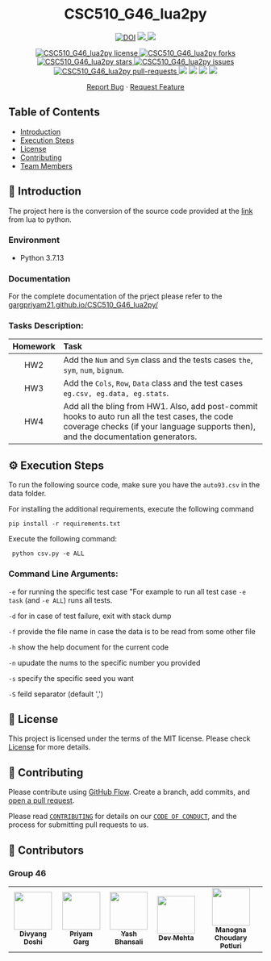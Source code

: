 <h1 align="center">
  CSC510_G46_lua2py
</h1>

<!--Badges-->
<p align="center">
<a href="https://zenodo.org/badge/latestdoi/533000112">
<img src="https://zenodo.org/badge/533000112.svg" alt="DOI"></a>
</a>
<a href="https://travis-ci.org/gargpriyam21">
<img src="https://travis-ci.org/gargpriyam21/CSC510_G46_lua2py.svg?master" />
</a>
<a href="https://codecov.io/gh/gargpriyam21/CSC510_G46_lua2py" > 
<img src="https://codecov.io/gh/gargpriyam21/CSC510_G46_lua2py/branch/main/graph/badge.svg?token=5PLVQBFU2L" /> 
</a>
</p>

<p align="center">
<a href="https://github.com/gargpriyam21/CSC510_G46_lua2py/blob/main/LICENSE.md" target="blank">
<img src="https://img.shields.io/github/license/gargpriyam21/CSC510_G46_lua2py?style=for-the-badge" alt="CSC510_G46_lua2py license" />
</a>
<a href="https://github.com/gargpriyam21/CSC510_G46_lua2py/fork" target="blank">
<img src="https://img.shields.io/github/forks/gargpriyam21/CSC510_G46_lua2py?style=for-the-badge" alt="CSC510_G46_lua2py forks"/>
</a>
<a href="https://github.com/gargpriyam21/CSC510_G46_lua2py/stargazers" target="blank">
<img src="https://img.shields.io/github/stars/gargpriyam21/CSC510_G46_lua2py?style=for-the-badge" alt="CSC510_G46_lua2py stars"/>
</a>
<a href="https://github.com/gargpriyam21/CSC510_G46_lua2py/issues" target="blank">
<img src="https://img.shields.io/github/issues/gargpriyam21/CSC510_G46_lua2py?style=for-the-badge" alt="CSC510_G46_lua2py issues"/>
</a>
<a href="https://github.com/gargpriyam21/CSC510_G46_lua2py/pulls" target="blank">
<img src="https://img.shields.io/github/issues-pr/gargpriyam21/CSC510_G46_lua2py?style=for-the-badge" alt="CSC510_G46_lua2py pull-requests"/>
</a>
<a href="https://github.com/gargpriyam21/CSC510_G46_lua2py/graphs/contributors" alt="CSC510_G46_lua2py Contributors">
<img src="https://img.shields.io/github/contributors/gargpriyam21/CSC510_G46_lua2py?style=for-the-badge" /></a>
</a>
<a href="https://github.com/gargpriyam21/CSC510_G46_lua2py/graphs/commit-activity" alt="CSC510_G46_lua2py commit activity">
<img src="https://img.shields.io/github/commit-activity/w/gargpriyam21/CSC510_G46_lua2py?style=for-the-badge" /></a> 
</a>
<a href="https://img.shields.io/github/repo-size/gargpriyam21/CSC510_G46_lua2py" alt="CSC510_G46_lua2py repo size">
<img src="https://img.shields.io/github/repo-size/gargpriyam21/CSC510_G46_lua2py?style=for-the-badge" /></a>
</a>
<a href="https://img.shields.io/tokei/lines/github/gargpriyam21/CSC510_G46_lua2py" alt="CSC510_G46_lua2py total lines">
<img src="https://img.shields.io/tokei/lines/github/gargpriyam21/CSC510_G46_lua2py?style=for-the-badge" /></a> 
</a>
</p>

<p align="center">
    <a href="https://github.com/gargpriyam21/CSC510_G46_lua2py/issues/new/choose">Report Bug</a>
    ·
    <a href="https://github.com/gargpriyam21/CSC510_G46_lua2py/issues/new/choose">Request Feature</a>
</p>

## Table of Contents
- [Introduction](#Introduction)
- [Execution Steps](#ExecutionSteps)
- [License](#License)
- [Contributing](#Contributing)
- [Team Members](#TeamMember)

## 📖 Introduction <a name="Introduction"></a>

The project here is the conversion of the source code provided at the [link](https://github.com/txt/se22/blob/main/etc/pdf/csv.pdf) from lua to python.

### Environment

- Python 3.7.13

### Documentation

For the complete documentation of the prject please refer to the [gargpriyam21.github.io/CSC510_G46_lua2py/](https://gargpriyam21.github.io/CSC510_G46_lua2py/)

### Tasks Description:
Homework| Task|
|:------:|:------|
|HW2     | Add the `Num` and `Sym` class and the tests cases `the`, `sym`, `num`, `bignum`.|
|HW3     | Add the `Cols`, `Row`, `Data` class and the test cases `eg.csv, eg.data, eg.stats`.|
|HW4     |  Add all the bling from HW1. Also, add post-commit hooks to auto run all the test cases, the code coverage checks (if your language supports then), and the documentation generators.|

## ⚙️ Execution Steps <a name="ExecutionSteps"></a>

To run the following source code, make sure you have the `auto93.csv` in the data folder.

For installing the additional requirements, execute the following command

``` pip install -r requirements.txt ```

Execute the following command:

``` python csv.py -e ALL```

### Command Line Arguments:

`-e` for running the specific test case "For example to run all test case `-e task` (and `-e ALL`) runs all tests.

`-d` for in case of test failure, exit with stack dump  

`-f` provide the file name in case the data is to be read from some other file

`-h` show the help document for the current code

`-n` upudate the nums to the specific number you provided

`-s` specify the specific seed you want

`-S` feild separator (default ',')

## 📝 License <a name="License"></a>

This project is licensed under the terms of the MIT license. Please check [License](https://github.com/divyang02/CSC510_SE_G46/blob/main/LICENSE) for more details.

## 🍰 Contributing <a name="Contributing"></a>
Please contribute using [GitHub Flow](https://guides.github.com/introduction/flow). Create a branch, add commits, and [open a pull request](https://github.com/divyang02/CSC510_SE_G46/compare).

Please read [`CONTRIBUTING`](CONTRIBUTING.md) for details on our [`CODE OF CONDUCT`](CODE_OF_CONDUCT.md), and the process for submitting pull requests to us.

## 👥 Contributors <a name="Contributors"></a>

### Group 46

<table>
  <tr>
    <td align="center"><a href="https://github.com/divyang02"><img src="https://avatars.githubusercontent.com/u/23277855?v=4" width="75px;" alt=""/><br /><sub><b>Divyang Doshi</b></sub></a></td>
    <td align="center"><a href="https://github.com/gargpriyam21"><img src="https://avatars.githubusercontent.com/u/32238511?v=4" width="75px;" alt=""/><br /><sub><b>Priyam Garg</b></sub></a><br /></td>
    <td align="center"><a href="https://github.com/bhansaliyash"><img src="https://avatars.githubusercontent.com/u/21220880?v=4" width="75px;" alt=""/><br /><sub><b>Yash Bhansali</b></sub></a><br /></td>
    <td align="center"><a href="https://github.com/devmehta1999"><img src="https://avatars.githubusercontent.com/u/48157574?v=4" width="75px;" alt=""/><br /><sub><b>Dev Mehta</b></sub></a><br /></td>
    <td align="center"><a href="https://github.com/manognapc"><img src="https://avatars.githubusercontent.com/u/112452957?v=4" width="75px;" alt=""/><br /><sub><b>Manogna Choudary Potluri</b></sub></a><br /></td>
  </tr>
</table>
